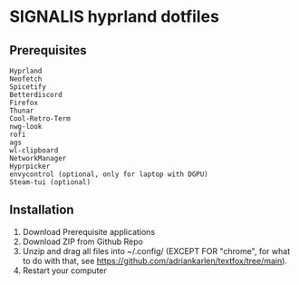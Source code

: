 # SIGNALIS hyprland dotfiles

## Prerequisites
    Hyprland
    Neofetch
    Spicetify
    Betterdiscord
    Firefox
    Thunar
    Cool-Retro-Term
    nwg-look
    rofi
    ags
    wl-clipboard
    NetworkManager
    Hyprpicker
    envycontrol (optional, only for laptop with DGPU)
    Steam-tui (optional)

    

## Installation

1. Download Prerequisite applications
2. Download ZIP from Github Repo
3. Unzip and drag all files into ~/.config/ (EXCEPT FOR "chrome", for what to do with that, see https://github.com/adriankarlen/textfox/tree/main).
4. Restart your computer

